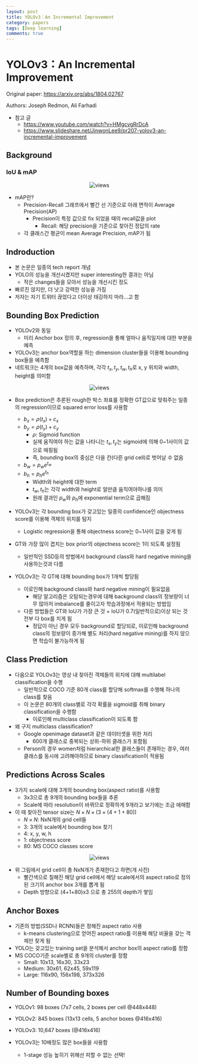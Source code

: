 ```yaml
---
layout: post
title: YOLOv3：An Incremental Improvement
category: papers
tags: [Deep learning]
comments: true
---
```


# YOLOv3：An Incremental Improvement

Original paper: https://arxiv.org/abs/1804.02767

Authors: Joseph Redmon, Ali Farhadi

- 참고 글
  - https://www.youtube.com/watch?v=HMgcvgRrDcA
  - https://www.slideshare.net/JinwonLee9/pr207-yolov3-an-incremental-improvement

## Background
### IoU & mAP

<center>
<figure>
<img src="/assets/post_img/papers/2019-11-20-yolov3/fig1.PNG" alt="views">
<figcaption></figcaption>
</figure>
</center>

- mAP란?
  - Precision-Recall 그래프에서 빨간 선 기준으로 아래 면적이 Average Precision(AP)
    - Precision이 특정 값으로 fix 되었을 때의 recall값을 plot
      - Recall: 해당 precision을 기준으로 찾아진 정답의 rate
  - 각 클래스간 평균이 mean Average Precision, mAP가 됨

## Indroduction
- 본 논문은 일종의 tech report 개념
- YOLO의 성능을 개선시켰지만 super interesting한 결과는 아님
  - 작은 changes들을 모아서 성능을 개선시킨 정도
- 빠르진 않지만, 더 낫고 강력한 성능을 가짐
- 저자는 자기 트위터 끊었다고 더이상 태깅하지 마라...고 함

## Bounding Box Prediction
- YOLOv2와 동일
  - 미리 Anchor box 정의 후, regression을 통해 얼마나 움직일지에 대한 부분을 예측
- YOLOv3는 anchor box역할을 하는 dimension cluster들을 이용해 bounding box들을 예측함
- 네트워크는 4개의 box값을 예측하며, 각각 $t_x, t_y, t_w, t_h$로 x, y 위치와 width, height를 의미함

<center>
<figure>
<img src="/assets/post_img/papers/2019-11-20-yolov3/fig2.PNG" alt="views">
<figcaption></figcaption>
</figure>
</center>

- Box prediction은 추론된 rough한 박스 좌표를 정확한 GT값으로 맞춰주는 일종의 regression이므로 squared error loss를 사용함
  - $b_x=\rho(t_x)+c_x$
  - $b_y=\rho(t_y)+c_y$
    - $\rho$: Sigmoid function
    - 실제 움직여야 하는 값을 나타니는 $t_x, t_y$는 sigmoid에 의해 0~1사이의 값으로 매핑됨
    - 즉, bounding box의 중심은 다을 칸(다른 grid cell)로 벗어날 수 없음
  - $b_w=p_w e^{t_w}$
  - $b_h=p_h e^{t_h}$
    - Width와 height에 대한 term
    - $t_w, t_h$는 각각 width와 height로 얼만큼 움직여야하나를 의미
    - 원래 결과인 $p_w$와 $p_h$에 exponential term으로 곱해짐

- YOLOv3는 각 bounding box가 갖고있는 일종의 confidence인 objectness score를 이용해 객체의 위치를 탐지
  - Logistic regression을 통해 objectness score는 0~1사이 값을 갖게 됨
- GT와 가장 많이 겹치는 box prior의 objectness score는 1이 되도록 설정됨
  - 일반적인 SSD등의 방법에서 background class와 hard negative mining을 사용하는것과 다름
- YOLOv3는 각 GT에 대해 bounding box가 1개씩 할당됨
  - 이로인해 background class와 hard negative mining이 필요없음
    - 해당 알고리즘은 오탐되는경우에 대해 background class의 정보량이 너무 많아저 imbalance를 줄이고자 학습과정에서 적용되는 방법임
  - 다른 방법들은 GT와 IoU가 가장 큰 것 + IoU가 0.7(일반적으로)이상 되는 것 전부 다 box를 치게 됨
    - 정답이 아닌 경우 모두 background로 할당되로, 이로인해 background class의 정보량이 증가해 별도 처리(hard negative mining)를 하지 않으면 학습이 불가능하게 됨

## Class Prediction
- 다음으로 YOLOv3는 영상 내 찾아진 객체들의 위치에 대해 multilabel classification을 수행
  - 일반적으로 COCO 기준 80개 class를 할당해 softmax를 수행해 하나의 class를 찾음
  - 이 논문은 80개의 class별로 각각 확률을 sigmoid를 취해 binary classification을 수행함
    - 이로인해 multiclass classification이 되도록 함
- 왜 구지 multiclass classification?
  - Google openimage dataset과 같은 데이터셋을 위한 처리
    - 600개 클래스로 중복되는 상위-하위 클래스가 포함됨
  - Person의 경우 women처럼 hierarchical한 클래스들이 존재하는 경우, 여러 클래스를 동시에 고려해야하므로 binary classification이 적용됨

## Predictions Across Scales
- 3가지 scale에 대해 3개의 bounding box(aspect ratio)를 사용함
  - 3x3으로 총 9개의 bounding box들을 추론
  - Scale에 따라 resolution이 바뀌므로 정확하게 9개라고 보기에는 조금 애매함
- 이 때 찾아진 tensor size는 $N\times N\times(3\times(4+1+80))$
  - $N\times N$: NxN개의 grid cell들
  - 3: 3개의 scale에서 bounding box 찾기
  - 4: x, y, w, h
  - 1: objectness score
  - 80: MS COCO classes score

<center>
<figure>
<img src="/assets/post_img/papers/2019-11-20-yolov3/fig3.PNG" alt="views">
<figcaption></figcaption>
</figure>
</center>

- 위 그림에서 grid cell이 총 NxN개가 존재한다고 하면(개 사진)
  - 빨간색으로 칠해진 해당 grid cell에서 해당 scale에서의 aspect ratio로 정의된 크기의 anchor box 3개를 뽑게 됨
  - Depth 방향으로 (4+1+80)x3 으로 총 255의 depth가 쌓임

## Anchor Boxes
- 기존의 방법(SSD나 RCNN)들은 정해진 aspect ratio 사용
  - k-means clustering으로 얻어진 aspect ratio를 이용해 해당 비율을 갖는 객체만 찾게 됨
- YOLO는 갖고있는 training set을 분석해서 anchor box의 aspect ratio를 정함
- MS COCO기준 scale별로 총 9개의 cluster를 정함
  - Small: 10x13, 16x30, 33x23
  - Medium: 30x61, 62x45, 59x119
  - Large: 116x90, 156x198, 373x326

## Number of Bounding boxes
- YOLOv1: 98 boxes (7x7 cells, 2 boxes per cell @448x448)
- YOLOv2: 845 boxes (13x13 cells, 5 anchor boxes @416x416)
- YOLOv3: 10,647 boxes (@416x416)

- YOLOv3는 10배정도 많은 box들을 사용함
  - 1-stage 성능 높히기 위해선 피할 수 없는 선택!
